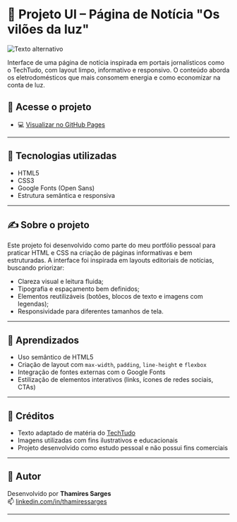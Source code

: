# 📰 Projeto UI – Página de Notícia "Os vilões da luz"

![Texto alternativo](ping_banner.png)


Interface de uma página de notícia inspirada em portais jornalísticos como o TechTudo, com layout limpo, informativo e responsivo. O conteúdo aborda os eletrodomésticos que mais consomem energia e como economizar na conta de luz.

## 🔗 Acesse o projeto

- 💻 [Visualizar no GitHub Pages]([https://seuusuario.github.io/nome-do-projeto/](https://thamiressarges.github.io/pagina-de-conteudo))

---

## 🧰 Tecnologias utilizadas

- HTML5
- CSS3
- Google Fonts (Open Sans)
- Estrutura semântica e responsiva

---

## ✍️ Sobre o projeto

Este projeto foi desenvolvido como parte do meu portfólio pessoal para praticar HTML e CSS na criação de páginas informativas e bem estruturadas. A interface foi inspirada em layouts editoriais de notícias, buscando priorizar:

- Clareza visual e leitura fluida;
- Tipografia e espaçamento bem definidos;
- Elementos reutilizáveis (botões, blocos de texto e imagens com legendas);
- Responsividade para diferentes tamanhos de tela.

---

## 🧠 Aprendizados

- Uso semântico de HTML5
- Criação de layout com `max-width`, `padding`, `line-height` e `flexbox`
- Integração de fontes externas com o Google Fonts
- Estilização de elementos interativos (links, ícones de redes sociais, CTAs)

---

## 📌 Créditos

- Texto adaptado de matéria do [TechTudo](https://www.techtudo.com.br/)
- Imagens utilizadas com fins ilustrativos e educacionais
- Projeto desenvolvido como estudo pessoal e não possui fins comerciais

---

## 🚀 Autor

Desenvolvido por **Thamires Sarges**  
📫 [linkedin.com/in/thamiressarges](https://www.linkedin.com/in/thamiressarges)  

---

